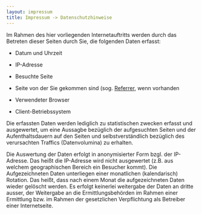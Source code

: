 ```yaml
---
layout: impressum
title: Impressum -> Datenschutzhinweise
---
```


Im Rahmen des hier vorliegenden Internetauftritts werden durch
das Betreten dieser Seiten durch Sie, die folgenden Daten
erfasst:

* Datum und Uhrzeit

* IP-Adresse

* Besuchte Seite

* Seite von der Sie gekommen sind (sog. [Referrer](http://de.wikipedia.org/wiki/Referer), wenn vorhanden

* Verwendeter Browser

* Client-Betriebssystem


Die erfassten Daten werden lediglich zu statistischen zwecken erfasst
und ausgewertet, um eine Aussagbe bezüglich der aufgesuchten Seiten und
der Aufenthaltsdauern auf den Seiten und selbstverständlich
bezüglich des verursachten Traffics (Datenvolumina) zu erhalten.

Die Auswertung der Daten erfolgt in anonymisierter Form bzgl. der IP-Adresse. Das heißt
die IP-Adresse wird nicht ausgewertet (z.B. aus welchem geographischen Bereich
ein Besucher kommt).
Die Aufgezeichneten Daten unterliegen einer monatlichen (kalendarisch) Rotation. Das heißt, dass nach
einem Monat die aufgezeichneten Daten wieder gelöscht werden.
Es erfolgt keinerlei weitergabe der Daten an dritte ausser, der
Weitergabe an die Ermittlungsbehörden im Rahmen einer Ermittlung bzw. im Rahmen
der gesetzlichen Verpflichtung als Betreiber einer Internetseite.

